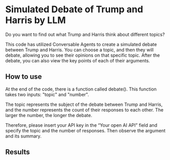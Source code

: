 
# Simulated Debate of Trump and Harris by LLM
Do you want to find out what Trump and Harris think about different topics? 


This code has utilized Conversable Agents to create a simulated debate between Trump and Harris. You can choose a topic, and then they will debate, allowing you to see their opinions on that specific topic. After the debate, you can also view the key points of each of their arguments.




## How to use
At the end of the code, there is a function called debate(). This function takes two inputs: "topic" and "number".

 The topic represents the subject of the debate between Trump and Harris, and the number represents the count of their responses to each other. The larger the number, the longer the debate.
 
Therefore, please insert your API key in the “Your open AI API” field and specify the topic and the number of responses. Then observe the argument and its summary.

## Results

